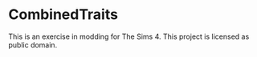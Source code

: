 # CombinedTraits
This is an exercise in modding for The Sims 4. This project is licensed as public domain.
